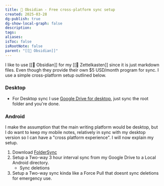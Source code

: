 ```yaml
---
title: 📔 Obsidian - Free cross-platform sync setup
created: 2025-03-28
dg-publish: true
dg-show-local-graph: false
description: 
tags: 
aliases: 
isToc: false
isRootNote: false
parent: "[[📔 Obsidian]]"
---
```

I like to use [[📔 Obsidian]] for my [[📔 Zettelkasten]] since it is just markdown files. Even though they provide their own $5 USD/month program for sync. I use a simple cross-platform setup outlined below.
### Desktop
* For Desktop sync I use [Google Drive for desktop](https://support.google.com/drive/answer/10838124?hl=en#zippy=%2Cinstall-set-up-drive-for-desktop-for-windows), just sync the root folder and you're done.
### Android
I make the assumption that the main writing platform would be desktop, but I do want to keep my mobile notes, relatively in sync with my desktop version so I can have a "cross platform experience". I will now explain my setup.
1. Download [FolderSync](https://foldersync.io/) 
2. Setup a Two-way 3 hour interval sync from my Google Drive to a Local Android directory.
	* Sync deletions
3. Setup a Two-way sync kinda like a Force Pull that doesnt sync deletions for emergency use.